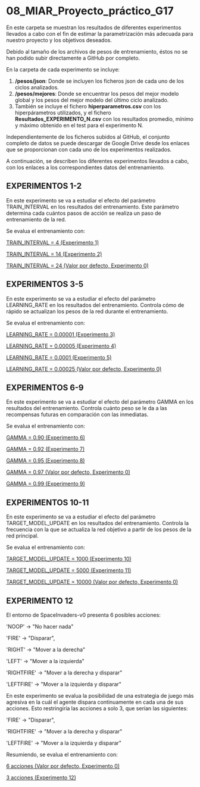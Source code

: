 # 08_MIAR_Proyecto_práctico_G17

En este carpeta se muestran los resultados de diferentes experimentos llevados a cabo con el fin de estimar la parametrización más adecuada para nuestro proyecto y los objetivos deseados.

Debido al tamaño de los archivos de pesos de entrenamiento, éstos no se han podido subir directamente a GitHub por completo.

En la carpeta de cada experimento se incluye:

1) **/pesos/json**: Donde se incluyen los ficheros json de cada uno de los ciclos analizados.
2) **/pesos/mejores**: Donde se encuentrar los pesos del mejor modelo global y los pesos del mejor modelo del último ciclo analizado.
3) También se incluye el fichero **hiperparametros.csv** con los hiperpárametros utilizados, y el fichero **Resultados_EXPERIMENTO_N.csv** con los resultados promedio, mínimo y máximo obtenido en el test para el experimento N.

   
Independientemente de los ficheros subidos al GitHub, el conjunto completo de datos se puede descargar de Google Drive desde los enlaces que se proporcionan con cada uno de los experimentos realizados.

A continuación, se describen los diferentes experimentos llevados a cabo, con los enlaces a los correspondientes datos del entrenamiento.

## EXPERIMENTOS 1-2

En este experimento se va a estudiar el efecto del parámetro TRAIN_INTERVAL en los resultados del entrenamiento. Este parámetro determina cada cuántos pasos de acción se realiza un paso de entrenamiento de la red.

Se evalua el entrenamiento con:

[TRAIN_INTERVAL = 4 (Experimento 1)](https://drive.google.com/drive/folders/1nquB62HOrpGzSW3RK0QuQkLp_HNC7Kvp?usp=drive_link)

[TRAIN_INTERVAL = 14 (Experimento 2)](https://drive.google.com/drive/folders/1EKCU_uxZcq44p0a42pEW7ABt7ikYBitV?usp=drive_link)

[TRAIN_INTERVAL = 24 (Valor por defecto, Experimento 0)](https://drive.google.com/drive/folders/1vcvZ0RpZc-eQkcc56T_O_Vv8VamkydNX?usp=drive_link)



## EXPERIMENTOS 3-5

En este experimento se va a estudiar el efecto del parámetro LEARNING_RATE en los resultados del entrenamiento. Controla cómo de rápido se actualizan los pesos de la red durante el entrenamiento.

Se evalua el entrenamiento con:

[LEARNING_RATE = 0.00001 (Experimento 3)](https://drive.google.com/drive/folders/1WXv8zbBzK21SiL1ehSganBoEYBG42I8m?usp=drive_link)

[LEARNING_RATE = 0.00005 (Experimento 4)](https://drive.google.com/drive/folders/1RZhh8HDF-ZAg83YRtY8rB_0EUABFCert?usp=drive_link)

[LEARNING_RATE = 0.0001 (Experimento 5)](https://drive.google.com/drive/folders/1y6o5PNWUuzcaGxbM76S9wMuZlO6MFKgO?usp=drive_link)

[LEARNING_RATE = 0.00025 (Valor por defecto, Experimento 0)](https://drive.google.com/drive/folders/1vcvZ0RpZc-eQkcc56T_O_Vv8VamkydNX?usp=drive_link)


## EXPERIMENTOS 6-9

En este experimento se va a estudiar el efecto del parámetro GAMMA en los resultados del entrenamiento. Controla cuánto peso se le da a las recompensas futuras en comparación con las inmediatas.

Se evalua el entrenamiento con:

[GAMMA = 0.90 (Experimento 6)](https://drive.google.com/drive/folders/1iujYqNB4_dP6rqstZ7mu6TO9Ra4WUs3X?usp=drive_link)

[GAMMA = 0.92 (Experimento 7)](https://drive.google.com/drive/folders/1hZv1P-P0A7_Q-_3qMsXcC7ygbrkEoPva?usp=drive_link)

[GAMMA = 0.95 (Experimento 8)](https://drive.google.com/drive/folders/1sNbcVKuv7ScGmmDDZ6zS8vxpFQ2OFpGk?usp=drive_link)

[GAMMA = 0.97 (Valor por defecto, Experimento 0)](https://drive.google.com/drive/folders/1vcvZ0RpZc-eQkcc56T_O_Vv8VamkydNX?usp=drive_link)

[GAMMA = 0.99 (Experimento 9)](https://drive.google.com/drive/folders/1FR9csczlr44v5dTB4069hIsne26asJxX?usp=drive_link)


## EXPERIMENTOS 10-11

En este experimento se va a estudiar el efecto del parámetro TARGET_MODEL_UPDATE en los resultados del entrenamiento. Controla la frecuencia con la que se actualiza la red objetivo a partir de los pesos de la red principal.

Se evalua el entrenamiento con:

[TARGET_MODEL_UPDATE = 1000 (Experimento 10)](https://drive.google.com/drive/folders/1-P-9UOKGoEYC2DWayOVE9feJAOFnRIkm?usp=drive_link)

[TARGET_MODEL_UPDATE = 5000 (Experimento 11)](https://drive.google.com/drive/folders/1_XGu0bUjosi_cxQB-Q3yyEc_NpLBgtto?usp=drive_link)

[TARGET_MODEL_UPDATE = 10000 (Valor por defecto, Experimento 0)](https://drive.google.com/drive/folders/1vcvZ0RpZc-eQkcc56T_O_Vv8VamkydNX?usp=drive_link)

## EXPERIMENTO 12

El entorno de SpaceInvaders-v0 presenta 6 posibles acciones:

'NOOP' -> "No hacer nada"

'FIRE' -> "Disparar",

'RIGHT' -> "Mover a la derecha"

'LEFT' -> "Mover a la izquierda"

'RIGHTFIRE' -> "Mover a la derecha y disparar"

'LEFTFIRE' -> "Mover a la izquierda y disparar"

En este experimento se evalua la posibilidad de una estrategia de juego más agresiva en la cuál el agente dispara continuamente en cada una de sus acciones. Esto restringiría las acciones a solo 3, que serían las siguientes:

'FIRE' -> "Disparar",

'RIGHTFIRE' -> "Mover a la derecha y disparar"

'LEFTFIRE' -> "Mover a la izquierda y disparar"

Resumiendo, se evalua el entrenamiento con:

[6 acciones (Valor por defecto, Experimento 0)](https://drive.google.com/drive/folders/1vcvZ0RpZc-eQkcc56T_O_Vv8VamkydNX?usp=drive_link)

[3 acciones (Experimento 12)](https://drive.google.com/drive/folders/1mj0QkndWlR71mzeOCBSmz7x7RlbsN4_W?usp=drive_link)
